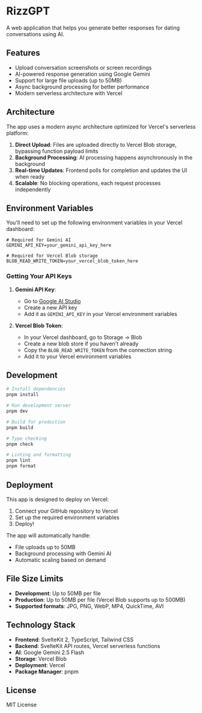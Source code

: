 # RizzGPT

A web application that helps you generate better responses for dating conversations using AI.

## Features

- Upload conversation screenshots or screen recordings
- AI-powered response generation using Google Gemini
- Support for large file uploads (up to 50MB)
- Async background processing for better performance
- Modern serverless architecture with Vercel

## Architecture

The app uses a modern async architecture optimized for Vercel's serverless platform:

1. **Direct Upload**: Files are uploaded directly to Vercel Blob storage, bypassing function payload limits
2. **Background Processing**: AI processing happens asynchronously in the background
3. **Real-time Updates**: Frontend polls for completion and updates the UI when ready
4. **Scalable**: No blocking operations, each request processes independently

## Environment Variables

You'll need to set up the following environment variables in your Vercel dashboard:

```env
# Required for Gemini AI
GEMINI_API_KEY=your_gemini_api_key_here

# Required for Vercel Blob storage
BLOB_READ_WRITE_TOKEN=your_vercel_blob_token_here
```

### Getting Your API Keys

1. **Gemini API Key**: 
   - Go to [Google AI Studio](https://aistudio.google.com/app/apikey)
   - Create a new API key
   - Add it as `GEMINI_API_KEY` in your Vercel environment variables

2. **Vercel Blob Token**:
   - In your Vercel dashboard, go to Storage → Blob
   - Create a new blob store if you haven't already
   - Copy the `BLOB_READ_WRITE_TOKEN` from the connection string
   - Add it to your Vercel environment variables

## Development

```bash
# Install dependencies
pnpm install

# Run development server
pnpm dev

# Build for production
pnpm build

# Type checking
pnpm check

# Linting and formatting
pnpm lint
pnpm format
```

## Deployment

This app is designed to deploy on Vercel:

1. Connect your GitHub repository to Vercel
2. Set up the required environment variables
3. Deploy!

The app will automatically handle:
- File uploads up to 50MB
- Background processing with Gemini AI
- Automatic scaling based on demand

## File Size Limits

- **Development**: Up to 50MB per file
- **Production**: Up to 50MB per file (Vercel Blob supports up to 500MB)
- **Supported formats**: JPG, PNG, WebP, MP4, QuickTime, AVI

## Technology Stack

- **Frontend**: SvelteKit 2, TypeScript, Tailwind CSS
- **Backend**: SvelteKit API routes, Vercel serverless functions
- **AI**: Google Gemini 2.5 Flash
- **Storage**: Vercel Blob
- **Deployment**: Vercel
- **Package Manager**: pnpm

## License

MIT License
